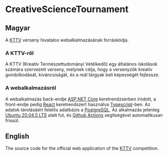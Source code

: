 # CreativeScienceTournament

## Magyar

A [KTTV](https://web.kttv.xyz) verseny hivatalos webalkalmazásának forráskódja.

### A KTTV-ről

A KTTV (Kreatív Természettudományi Vetélkedő) egy általános iskolások számára szervezett verseny, melynek célja, hogy a versenyzők kreatív gondolkodását, kíváncsiságát, és a reál tárgyak beli képességét fejlessze.

### A webalkalmazásról

A webalkalmazás back-endje [ASP.NET Core](https://learn.microsoft.com/en-us/aspnet/core/introduction-to-aspnet-core?view=aspnetcore-7.0) keretrendzserben íródott, a front-endje pedig [React](https://reactjs.org/) keretrendszert használva [Typescript](https://www.typescriptlang.org/)-ben. Az adatok tárolásáért felelős adatbázis a [PostgreSQL](https://www.postgresql.org/). Az alkalmazás jelenleg [Ubuntu 20.04.5 LTS](https://ubuntu.com/) alatt fut, és [Github Actions](https://github.com/Xeretis/CreativeScienceTournament/actions) segítségével automatikusan frissül.

## English

The source code for the official web application of the [KTTV](https://web.kttv.xyz) competition.